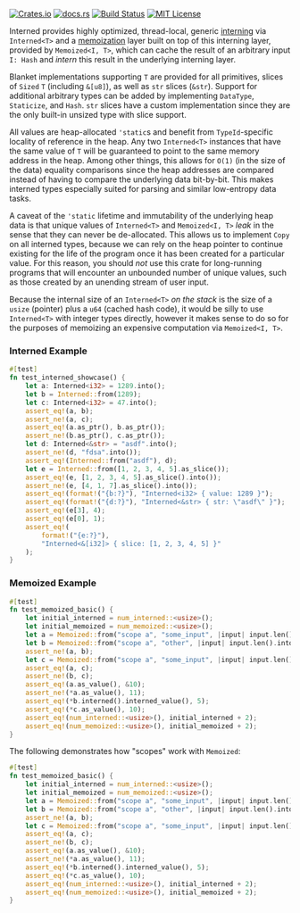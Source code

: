 [![Crates.io](https://img.shields.io/crates/v/interned)](https://crates.io/crates/interned)
[![docs.rs](https://img.shields.io/docsrs/interned?label=docs)](https://docs.rs/interned/latest/interned/)
[![Build Status](https://img.shields.io/github/actions/workflow/status/sam0x17/interned/ci.yaml)](https://github.com/sam0x17/interned/actions/workflows/ci.yaml?query=branch%3Amain)
[![MIT License](https://img.shields.io/github/license/sam0x17/interned)](https://github.com/sam0x17/interned/blob/main/LICENSE)

Interned provides highly optimized, thread-local, generic
[interning](https://en.wikipedia.org/wiki/String_interning) via `Interned<T>` and a
[memoization](https://en.wikipedia.org/wiki/Memoization) layer built on top of this interning
layer, provided by `Memoized<I, T>`, which can cache the result of an arbitrary input `I: Hash`
and _intern_ this result in the underlying interning layer.

Blanket implementations supporting `T` are provided for all primitives, slices of `Sized` `T`
(including `&[u8]`), as well as `str` slices (`&str`). Support for additional arbitrary types
can be added by implementing `DataType`, `Staticize`, and `Hash`. `str` slices have a custom
implementation since they are the only built-in unsized type with slice support.

All values are heap-allocated `'static`s and benefit from `TypeId`-specific locality of
reference in the heap. Any two `Interned<T>` instances that have the same value of `T` will be
guaranteed to point to the same memory address in the heap. Among other things, this allows for
`O(1)` (in the size of the data) equality comparisons since the heap addresses are compared
instead of having to compare the underlying data bit-by-bit. This makes interned types
especially suited for parsing and similar low-entropy data tasks.

A caveat of the `'static` lifetime and immutability of the underlying heap data is that unique
values of `Interned<T>` and `Memoized<I, T>` _leak_ in the sense that they can never be
de-allocated. This allows us to implement `Copy` on all interned types, because we can rely on
the heap pointer to continue existing for the life of the program once it has been created for
a particular value. For this reason, you should _not_ use this crate for long-running programs
that will encounter an unbounded number of unique values, such as those created by an unending
stream of user input.

Because the internal size of an `Interned<T>` _on the stack_ is the size of a `usize` (pointer)
plus a `u64` (cached hash code), it would be silly to use `Interned<T>` with integer types
directly, however it makes sense to do so for the purposes of memoizing an expensive
computation via `Memoized<I, T>`.

### Interned Example
```rust
#[test]
fn test_interned_showcase() {
    let a: Interned<i32> = 1289.into();
    let b = Interned::from(1289);
    let c: Interned<i32> = 47.into();
    assert_eq!(a, b);
    assert_ne!(a, c);
    assert_eq!(a.as_ptr(), b.as_ptr());
    assert_ne!(b.as_ptr(), c.as_ptr());
    let d: Interned<&str> = "asdf".into();
    assert_ne!(d, "fdsa".into());
    assert_eq!(Interned::from("asdf"), d);
    let e = Interned::from([1, 2, 3, 4, 5].as_slice());
    assert_eq!(e, [1, 2, 3, 4, 5].as_slice().into());
    assert_ne!(e, [4, 1, 7].as_slice().into());
    assert_eq!(format!("{b:?}"), "Interned<i32> { value: 1289 }");
    assert_eq!(format!("{d:?}"), "Interned<&str> { str: \"asdf\" }");
    assert_eq!(e[3], 4);
    assert_eq!(e[0], 1);
    assert_eq!(
        format!("{e:?}"),
        "Interned<&[i32]> { slice: [1, 2, 3, 4, 5] }"
    );
}
```

### Memoized Example
```rust
#[test]
fn test_memoized_basic() {
    let initial_interned = num_interned::<usize>();
    let initial_memoized = num_memoized::<usize>();
    let a = Memoized::from("scope a", "some_input", |input| input.len().into());
    let b = Memoized::from("scope a", "other", |input| input.len().into());
    assert_ne!(a, b);
    let c = Memoized::from("scope a", "some_input", |input| input.len().into());
    assert_eq!(a, c);
    assert_ne!(b, c);
    assert_eq!(a.as_value(), &10);
    assert_ne!(*a.as_value(), 11);
    assert_eq!(*b.interned().interned_value(), 5);
    assert_eq!(*c.as_value(), 10);
    assert_eq!(num_interned::<usize>(), initial_interned + 2);
    assert_eq!(num_memoized::<usize>(), initial_memoized + 2);
}
```

The following demonstrates how "scopes" work with `Memoized`:
```rust
#[test]
fn test_memoized_basic() {
    let initial_interned = num_interned::<usize>();
    let initial_memoized = num_memoized::<usize>();
    let a = Memoized::from("scope a", "some_input", |input| input.len().into());
    let b = Memoized::from("scope a", "other", |input| input.len().into());
    assert_ne!(a, b);
    let c = Memoized::from("scope a", "some_input", |input| input.len().into());
    assert_eq!(a, c);
    assert_ne!(b, c);
    assert_eq!(a.as_value(), &10);
    assert_ne!(*a.as_value(), 11);
    assert_eq!(*b.interned().interned_value(), 5);
    assert_eq!(*c.as_value(), 10);
    assert_eq!(num_interned::<usize>(), initial_interned + 2);
    assert_eq!(num_memoized::<usize>(), initial_memoized + 2);
}
```
